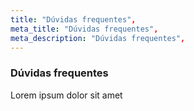 ```yaml
---
title: "Dúvidas frequentes",
meta_title: "Dúvidas frequentes",
meta_description: "Dúvidas frequentes",
---
```

### Dúvidas frequentes

Lorem ipsum dolor sit amet
